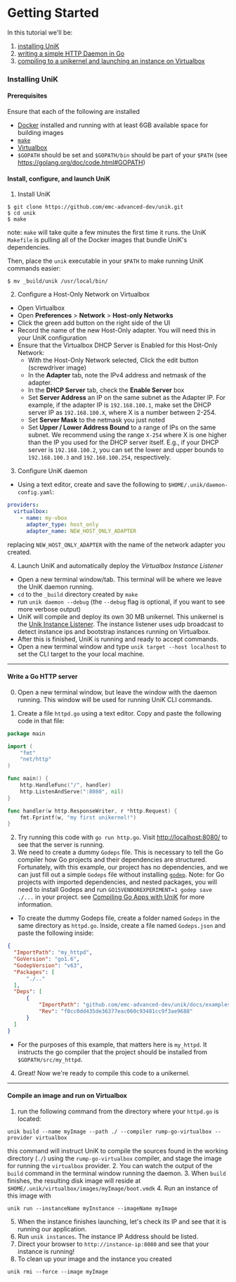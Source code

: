 # Getting Started

In this tutorial we'll be:
  1. [installing UniK](getting_started.md#installing-unik)
  2. [writing a simple HTTP Daemon in Go](getting_started.md#write-a-go-http-server)
  3. [compiling to a unikernel and launching an instance on Virtualbox](getting_started.md#compile-an-image-and-run-on-virtualbox)

### Installing UniK
#### Prerequisites
Ensure that each of the following are installed
- [Docker](http://www.docker.com/) installed and running with at least 6GB available space for building images
- [`make`](https://www.gnu.org/software/make/)
- [Virtualbox](https://www.virtualbox.org/)
- `$GOPATH` should be set and `$GOPATH/bin` should be part of your `$PATH` (see https://golang.org/doc/code.html#GOPATH)

#### Install, configure, and launch UniK
1. Install UniK
  ```
  $ git clone https://github.com/emc-advanced-dev/unik.git
  $ cd unik
  $ make
  ```
  note: `make` will take quite a few minutes the first time it runs. the UniK `Makefile` is pulling all of the Docker images that bundle UniK's dependencies.

  Then, place the `unik` executable in your `$PATH` to make running UniK commands easier:
  ```
  $ mv _build/unik /usr/local/bin/
  ```

2. Configure a Host-Only Network on Virtualbox
  * Open Virtualbox
  * Open **Preferences** > **Network** > **Host-only Networks**
  * Click the green add button on the right side of the UI
  * Record the name of the new Host-Only adapter. You will need this in your UniK configuration
  * Ensure that the Virtualbox DHCP Server is Enabled for this Host-Only Network:
    * With the Host-Only Network selected, Click the edit button (screwdriver image)
    * In the **Adapter** tab, note the IPv4 address and netmask of the adapter.
    * In the **DHCP Server** tab, check the **Enable Server** box
    * Set **Server Address** an IP on the same subnet as the Adapter IP. For example, if the adapter IP is `192.168.100.1`, make set the DHCP server IP as `192.168.100.X`, where X is a number between 2-254.
    * Set **Server Mask** to the netmask you just noted
    * Set **Upper / Lower Address Bound** to a range of IPs on the same subnet. We recommend using the range `X-254` where X is one higher than the IP you used for the DHCP server itself. E.g., if your DHCP server is `192.168.100.2`, you can set the lower and upper bounds to `192.168.100.3` and `192.168.100.254`, respectively.


3. Configure UniK daemon
  * Using a text editor, create and save the following to `$HOME/.unik/daemon-config.yaml`:
  ```yaml
  providers:
    virtualbox:
      - name: my-vbox
        adapter_type: host_only
        adapter_name: NEW_HOST_ONLY_ADAPTER
  ```
  replacing `NEW_HOST_ONLY_ADAPTER` with the name of the network adapter you created.


4. Launch UniK and automatically deploy the *Virtualbox Instance Listener*
  * Open a new terminal window/tab. This terminal will be where we leave the UniK daemon running.
  * `cd` to the `_build` directory created by `make`
  * run `unik daemon --debug` (the `--debug` flag is optional, if you want to see more verbose output)
  * UniK will compile and deploy its own 30 MB unikernel. This unikernel is the [Unik Instance Listener](./instance_listener.md). The instance listener uses udp broadcast to detect instance ips and bootstrap instances running on Virtualbox.
  * After this is finished, UniK is running and ready to accept commands.
  * Open a new terminal window and type `unik target --host localhost` to set the CLI target to the your local machine.

---

#### Write a Go HTTP server

0. Open a new terminal window, but leave the window with the daemon running. This window will be used for running UniK CLI commands.

1. Create a file `httpd.go` using a text editor. Copy and paste the following code in that file:

  ```go
  package main

  import (
      "fmt"
      "net/http"
  )

  func main() {
      http.HandleFunc("/", handler)
      http.ListenAndServe(":8080", nil)
  }

  func handler(w http.ResponseWriter, r *http.Request) {
      fmt.Fprintf(w, "my first unikernel!")
  }
  ```

2. Try running this code with `go run http.go`. Visit [http://localhost:8080/](http://localhost:8080/) to see that the server is running.
3. We need to create a dummy `Godeps` file. This is necessary to tell the Go compiler how Go projects and their dependencies are structured. Fortunately, with this example, our project has no dependencies, and we can just fill out a simple `Godeps` file without installing [`godep`](https://github.com/tools/godep). Note: for Go projects with imported dependencies, and nested packages, you will need to install Godeps and run `GO15VENDOREXPERIMENT=1 godep save ./...` in your project. see [Compiling Go Apps with UniK](compilers/rump.md#golang) for more information.
  * To create the dummy Godeps file, create a folder named `Godeps` in the same directory as `httpd.go`. Inside, create a file named `Godeps.json` and paste the following inside:
  ```json
  {
  	"ImportPath": "my_httpd",
  	"GoVersion": "go1.6",
  	"GodepVersion": "v63",
  	"Packages": [
  		"./.."
  	],
  	"Deps": [
  		{
  			"ImportPath": "github.com/emc-advanced-dev/unik/docs/examples",
  			"Rev": "f8cc0dd435de36377eac060c93481cc9f3ae9688"
  		}
  	]
  }
  ```
  * For the purposes of this example, that matters here is `my_httpd`. It instructs the go compiler that the project should be installed from `$GOPATH/src/my_httpd`.

4. Great! Now we're ready to compile this code to a unikernel.

---

#### Compile an image and run on Virtualbox

1. run the following command from the directory where your `httpd.go` is located:
  ```
  unik build --name myImage --path ./ --compiler rump-go-virtualbox --provider virtualbox
  ```
  this command will instruct UniK to compile the sources found in the working directory (`./`) using the `rump-go-virtualbox` compiler, and stage the image for running the `virtualbox` provider.
2. You can watch the output of the `build` command in the terminal window running the daemon.
3. When `build` finishes, the resulting disk image will reside at `$HOME/.unik/virtualbox/images/myImage/boot.vmdk`
4. Run an instance of this image with
  ```
  unik run --instanceName myInstance --imageName myImage
  ```
5. When the instance finishes launching, let's check its IP and see that it is running our application.
6. Run `unik instances`. The instance IP Address should be listed.
7. Direct your browser to `http://instance-ip:8080` and see that your instance is running!
8. To clean up your image and the instance you created
  ```
  unik rmi --force --image myImage
  ```
